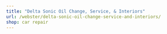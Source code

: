 ```yaml
---
title: "Delta Sonic Oil Change, Service, & Interiors"
url: /webster/delta-sonic-oil-change-service-and-interiors/
shop: car repair
---
```

